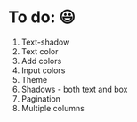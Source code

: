 # To do: :smiley:

1. Text-shadow
2. Text color
3. Add colors
4. Input colors
5. Theme
6. Shadows - both text and box
7. Pagination
8. Multiple columns

